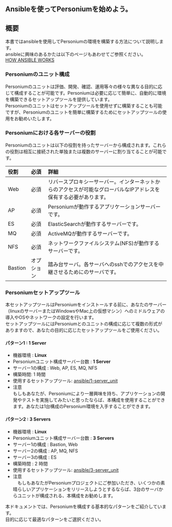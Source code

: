 Ansibleを使ってPersoniumを始めよう。
------------------------------------

概要
----

本書ではansibleを使用してPersoniumの環境を構築する方法について説明します。  
ansibleに興味のあるかたは以下のページもあわせてご参照ください。  
[HOW ANSIBLE WORKS](http://www.ansible.com/how-ansible-works)

### Personiumのユニット構成

Personiumのユニットは評価、開発、確認、運用等々の様々な異なる目的に応じて構成することが可能です。Personiumは必要に応じて簡単に、自動的に環境を構築できるセットアップツールを提供しています。  
Personiumのユニットはセットアップツールを使用せずに構築することも可能ですが、Personiumのユニットを簡単に構築するためにセットアップツールの使用をお勧めいたします。

### Personiumにおける各サーバーの役割

Personiumのユニットは以下の役割を持ったサーバーから構成されます。これらの役割は相互に接続された単独または複数のサーバーに割り当てることが可能です。

|役割|必須|詳細|
|:--|:--|:--|
|Web|必須|リバースプロキシーサーバー。インターネットからのアクセスが可能なグローバルなIPアドレスを保有する必要があります。<br>|
|AP|必須|Personiumが動作するアプリケーションサーバーです。<br>|
|ES|必須|ElasticSearchが動作するサーバーです。<br>|
|MQ|必須|ActiveMQが動作するサーバーです。<br>|
|NFS|必須<br>|ネットワークファイルシステム(NFS)が動作するサーバーです。<br>|
|Bastion|オプション|踏み台サーバ。各サーバへのsshでのアクセスを中継させるためにのサーバです。<br>|

### Personiumセットアップツール

本セットアップツールはPersoniumをインストールする前に、あなたのサーバー（linuxのサーバーまたはWindowsやMac上の仮想マシン）へのミドルウェアの導入やOSやネットワークの設定を行います。  
セットアップツールにはPersoniumとのユニットの構成に応じて複数の形式がありますので、あなたの目的に応じたセットアップツールをご使用ください。

#### パターン1 : 1 Server

-   機器環境 : **Linux**
-   Personiumユニット構成サーバー台数 : **1 Server**
-   サーバー1の構成 : Web, AP, ES, MQ, NFS
-   構築時間: 1 時間
-   使用するセットアップツール: [ansible/1-server\_unit](https://github.com/personium/ansible/tree/master/1-server_unit "1-server_unit")
-   注意  
    もしもあなたが、Personiumにより一層興味を持ち、アプリケーションの開発やテストを実施してみたいと思ったならば、本構成を使用することができます。あなたは1台構成のPersonium環境を入手することができます。

#### パターン2 : 3 Servers

-   機器環境 : **Linux**
-   Personiumユニット構成サーバー台数 : **3 Servers**
-   サーバー1の構成 : Bastion, Web
-   サーバー2の構成 : AP, MQ, NFS
-   サーバー3の構成 : ES
-   構築時間 : 2 時間
-   使用するセットアップツール: [ansible/3-server\_unit](https://github.com/personium/ansible/tree/master/3-server_unit "3-server_unit")
-   注意  
    　もしもあなたがPersoniumプロジェクトにご参加いただき、いくつかの素晴らしいアプリケーションをリリースしようとするならば、3台のサーバからユニットが構成される、本構成をお勧めします。

本ドキュメントでは、Personiumを構成する基本的なパターンをご紹介しています。  
目的に応じて最適なパターンをご選択ください。
